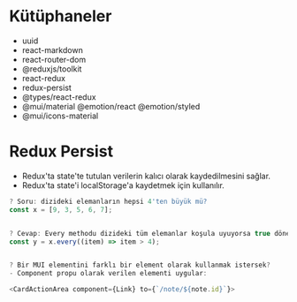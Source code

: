 # Kütüphaneler

- uuid
- react-markdown
- react-router-dom
- @reduxjs/toolkit
- react-redux
- redux-persist
- @types/react-redux
- @mui/material @emotion/react @emotion/styled
- @mui/icons-material

# Redux Persist

- Redux'ta state'te tutulan verilerin kalıcı olarak kaydedilmesini sağlar.
- Redux'ta state'i localStorage'a kaydetmek için kullanılır.

```javascript
? Soru: dizideki elemanların hepsi 4'ten büyük mü?
const x = [9, 3, 5, 6, 7];


? Cevap: Every methodu dizideki tüm elemanlar koşula uyuyorsa true döner.
const y = x.every((item) => item > 4);


? Bir MUI elementini farklı bir element olarak kullanmak istersek?
- Component propu olarak verilen elementi uygular:

<CardActionArea component={Link} to={`/note/${note.id}`}>
```
